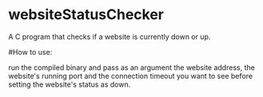 # websiteStatusChecker
A C program that checks if a website is currently down or up.

#How to use:

run the compiled binary and pass as an argument the website address, the website's running port and the connection timeout you want to see before setting the website's status as down.
